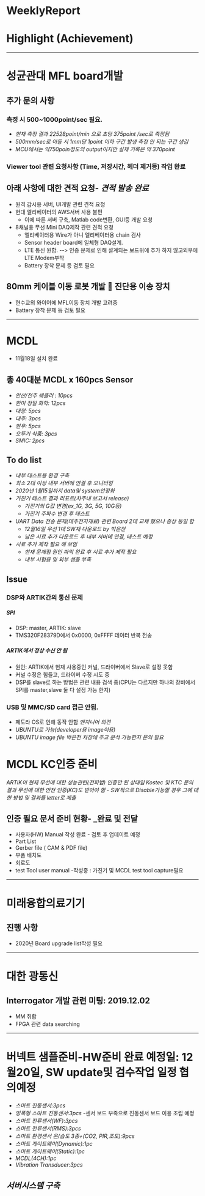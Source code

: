 # WeeklyReport

# Highlight (Achievement)
-----
# 성균관대 MFL board개발
## 추가 문의 사항
### 측정 시 500~1000point/sec 필요.
- _현재 측정 결과 22528point/min 으로 초당 375point /sec로 측정됨_
- _500mm/sec로 이동 시 1mm당 1point 이하 구간 발생 측정 안 되는 구간 생김_
- _MCU에서는 약750poin정도의 output이지만 실제 기록은 약 370point_
### Viewer tool 관련 요청사항 (Time, 저장시간, 헤더 제거등) 작업 완료
## 아래 사항에 대한 견적 요청- _견적 발송 완료_
- 원격 감시용 서버, UI개발 관련 견적 요청
- 현대 엘리베이터의 AWS서버 사용 불편
  - 이에 따른 서버 구축, Matlab code변환, GUI등 개발 요청
- 8채널용 무선 Mini DAQ제작 관련 견적 요청
  - 엘리베이터용 Wire가 아니 엘리베이터용 chain 검사
  - Sensor header board에 일체형 DAQ설계.
  - LTE 통신 원함. --> 인증 문제로 인해 설계되는 보드위에 추가 하지 않고외부에 LTE Modem부착
  - Battery 장착 문제 등 검토 필요
## 80mm 케이블 이동 로봇 개발  진단용 이송 장치
- 현수교의 와이어에 MFL이동 장치 개발 고려중
- Battery 장착 문제 등 검토 필요
-----
# MCDL
- 11월18일 설치 완료
## 총 40대분 MCDL x 160pcs Sensor
- _안산/전주 쉐플러 : 10pcs_
- _한미 정밀 화학: 12pcs_
- _대창: 5pcs_
- _대주: 3pcs_
- _현우: 5pcs_
- _오뚜기 식품: 3pcs_
- _SMIC: 2pcs_
## To do list
- _내부 테스트용 환경 구축_
- _최소 2대 이상 내부 서버에 연결 후 모니터링_
- _2020년 1월15일까지 data및 system안정화_
- _가진기 테스트 결과 리포트(차주내 보고서 release)_
  - _가진기의 G값 변경(ex_1G, 3G, 5G, 10G등)_
  - _가진기 주파수 변경 후 테스트_
- _UART Data 전송 문제(대주전자재료) 관련 Board 2대 교체 했으나 증상 동일 함_
  - _12월16일 우선 1대 SW재 다운로드 by 박은천_
  - _남은 시료 추가 다운로드 후 내부 서버에 연결, 테스트 예정_
- _시료 추가 제작 필요 해 보임_
  - _현재 문제점 원인 파악 완료 후 시료 추가 제작 필요_
  - _내부 시험용 및 외부 샘플 부족_
## Issue
### DSP와 ARTIK간의 통신 문제
##### SPI
- DSP: master, ARTIK: slave
- TMS320F28379D에서 0x0000, 0xFFFF 데이터 반복 전송
##### ARTIK에서 정상 수신 안 됨
- 원인: ARTIK에서 현재 사용중인 커널, 드라이버에서 Slave로 설정 못함
- 커널 수정은 힘들고, 드라이버 수정 시도 중
- DSP를 slave로 하는 방법은 관련 내용 검색 중(CPU는 다르지만 하나의 장비에서 SPI를 master,slave 둘 다 설정 가능 한지)
### USB 및 MMC/SD card 접근 안됨.
- 페도라 OS로 인해 동작 안함 _엔지니어 의견_
- _UBUNTU로 가능(developer용 image이용)_
- _UBUNTU image file 박은천 차장에 주고 분석 가능한지 문의 필요_
# MCDL KC인증 준비
  _ARTIK이 현재 무선에 대한 성능관련(전파법) 인증만 된 상태임_
  _Kostec 및 KTC 문의 결과 무선에 대한 안전 인증(KC)도 받아야 함_
    - _SW적으로 Disable가능할 경우 그에 대한 방법 및 결과를 letter로 제출_
## 인증 필요 문서 준비 현황- _완료 및 전달
- 사용자(HW) Manual 작성 완료 - 검토 후 업데이트 예정
- Part List
- Gerber file ( CAM & PDF file)
- 부품 배치도
- 회로도
- test Tool user manual -작성중 : 가진기 및 MCDL test tool capture필요
-----
# 미래융합의료기기
## 진행 사항
- 2020년 Board upgrade list작성 필요
-----
# 대한 광통신
## Interrogator 개발 관련 미팅: 2019.12.02
- MM 취합 
- FPGA 관련 data searching
-----
# 버넥트 샘플준비-HW준비 완료 예정일: 12월20일, SW update및 검수작업 일정 협의예정
- _스마트 진동센서:3pcs_
- _방폭형 스마트 진동센서:3pcs_
    -센서 보드 부족으로 진동센서 보드 이용 조립 예정
- _스마트 전류센서(WF):3pcs_
- _스마트 전류센서(RMS):3pcs_
- _스마트 환경센서 온/습도 3종+(CO2, PIR,조도):9pcs_
- _스마트 게이트웨이(Dynamic):1pc_
- _스마트 게이트웨이(Static):1pc_
- _MCDL(4CH):1pc_
- _Vibration Transducer:3pcs_
## _서버시스템 구축_
